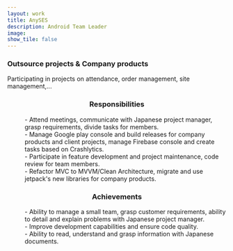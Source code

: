 ```yaml
---
layout: work
title: AnySES
description: Android Team Leader
image:
show_tile: false
---
```


<h3>Outsource projects & Company products</h3>
Participating in projects on attendance, order management, site management,...

<center><h3>Responsibilities</h3></center>
<div>
    <dl>
        <dd>- Attend meetings, communicate with Japanese project manager, grasp requirements, divide tasks for members.</dd>
        <dd>- Manage Google play console and build releases for company products and client projects, manage Firebase console and create tasks based on Crashlytics.</dd>
        <dd>- Participate in feature development and project maintenance, code review for team members.</dd>
        <dd>- Refactor MVC to MVVM/Clean Architecture, migrate and use jetpack's new libraries for company products.</dd>
    </dl>
</div>
<center><h3>Achievements</h3></center>
<div>
    <dl>
        <dd>- Ability to manage a small team, grasp customer requirements, ability to detail and explain problems with Japanese project manager.</dd>
        <dd>- Improve development capabilities and ensure code quality.</dd>
        <dd>- Ability to read, understand and grasp information with Japanese documents.</dd>
    </dl>
</div>